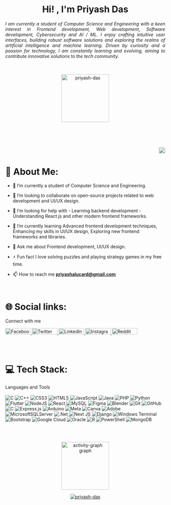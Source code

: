 <h1 align="center">Hi! , I'm Priyash Das</h1>
<h6 align="justify">I am currently a student of Computer Science and Engineering with a keen interest in Frontend development, Web development, Software development, Cybersecurity and AI / ML. I enjoy crafting intuitive user interfaces, building robust software solutions and exploring the realms of artificial intelligence and machine learning. Driven by curiosity and a passion for technology, I am constantly learning and evolving, aiming to contribute innovative solutions to the tech community.</h6>

<br>

<div align="center">
  <img src="https://github-readme-streak-stats.herokuapp.com/?user=Priyash-Das&theme=ambient_gradient&hide_border=false" height="150" alt="priyash-das" />
</div>

<br><br><br>

<p align="right"> <img src="https://komarev.com/ghpvc/?username=priyash-das&label=Profile%20views&color=C40CDA&style=flat" height="20" alt="priyash-das" /> </p>

# 💫 About Me:

- 🔭 I’m currently a student of Computer Science and Engineering.

- 👯 I’m looking to collaborate on open-source projects related to web development and UI/UX design.

- 🤝 I’m looking for help with - Learning backend development - Understanding React.js and other modern frontend frameworks.

- 🌱 I’m currently learning Advanced frontend development techniques, Enhancing my skills in UI/UX design, Exploring new frontend frameworks and libraries.

- 💬 Ask me about Frontend development, UI/UX design.

- ⚡ Fun fact I love solving puzzles and playing strategy games in my free time.

- 📫 How to reach me **priyashalucard@gmail.com**

<br>

# 🌐 Social links:
Connect with me

<a href="https://www.facebook.com/priyash.das.5209/" target="_blank">
  <img src="https://img.shields.io/badge/Facebook-1877F2?style=for-the-badge&logo=facebook&logoColor=white" alt="Facebook" height="20" width="80">
</a>
<a href="https://x.com/Priyash_2003" target="_blank">
  <img src="https://img.shields.io/badge/Twitter-1DA1F2?style=for-the-badge&logo=twitter&logoColor=white" alt="Twitter" height="20" width="80">
</a>
<a href="https://www.linkedin.com/in/priyash-das-a353b7291/" target="_blank">
  <img src="https://img.shields.io/badge/LinkedIn-0077B5?style=for-the-badge&logo=linkedin&logoColor=white" alt="LinkedIn" height="20" width="80">
<a href="https://www.instagram.com/priyashdas/" target="_blank">
  <img src="https://img.shields.io/badge/Instagram-E4405F?style=for-the-badge&logo=instagram&logoColor=white" alt="Instagram" height="20" width="80">
</a>
<a href="https://www.reddit.com/user/No-Hat-6933/" target="_blank">
  <img src="https://img.shields.io/badge/Reddit-FF4500?style=for-the-badge&logo=reddit&logoColor=white" alt="Reddit" height="20" width="80">
</a>

<br><br>

# 💻 Tech Stack:
Languages and Tools
<br><br>
![C](https://img.shields.io/badge/c-%2300599C.svg?style=for-the-badge&logo=c&logoColor=white) ![C++](https://img.shields.io/badge/c++-%2300599C.svg?style=for-the-badge&logo=c%2B%2B&logoColor=white) ![CSS3](https://img.shields.io/badge/css3-%231572B6.svg?style=for-the-badge&logo=css3&logoColor=white) ![HTML5](https://img.shields.io/badge/html5-%23E34F26.svg?style=for-the-badge&logo=html5&logoColor=white) ![JavaScript](https://img.shields.io/badge/javascript-%23323330.svg?style=for-the-badge&logo=javascript&logoColor=%23F7DF1E) ![Java](https://img.shields.io/badge/java-%23ED8B00.svg?style=for-the-badge&logo=openjdk&logoColor=white) ![PHP](https://img.shields.io/badge/php-%23777BB4.svg?style=for-the-badge&logo=php&logoColor=white) ![Python](https://img.shields.io/badge/python-3670A0?style=for-the-badge&logo=python&logoColor=ffdd54) ![Flutter](https://img.shields.io/badge/Flutter-%2302569B.svg?style=for-the-badge&logo=Flutter&logoColor=white) ![NodeJS](https://img.shields.io/badge/node.js-6DA55F?style=for-the-badge&logo=node.js&logoColor=white) ![React](https://img.shields.io/badge/react-%2320232a.svg?style=for-the-badge&logo=react&logoColor=%2361DAFB) ![MySQL](https://img.shields.io/badge/mysql-4479A1.svg?style=for-the-badge&logo=mysql&logoColor=white) ![Figma](https://img.shields.io/badge/figma-%23F24E1E.svg?style=for-the-badge&logo=figma&logoColor=white) ![Blender](https://img.shields.io/badge/blender-%23F5792A.svg?style=for-the-badge&logo=blender&logoColor=white) ![Git](https://img.shields.io/badge/git-%23F05033.svg?style=for-the-badge&logo=git&logoColor=white) ![GitHub](https://img.shields.io/badge/github-%23121011.svg?style=for-the-badge&logo=github&logoColor=white) ![C](https://img.shields.io/badge/c-%2300599C.svg?style=for-the-badge&logo=c&logoColor=white) ![Express.js](https://img.shields.io/badge/express.js-%23404d59.svg?style=for-the-badge&logo=express&logoColor=%2361DAFB) ![Arduino](https://img.shields.io/badge/-Arduino-00979D?style=for-the-badge&logo=Arduino&logoColor=white) ![Meta](https://img.shields.io/badge/Meta-%230467DF.svg?style=for-the-badge&logo=Meta&logoColor=white) ![Canva](https://img.shields.io/badge/Canva-%2300C4CC.svg?style=for-the-badge&logo=Canva&logoColor=white) ![Adobe](https://img.shields.io/badge/adobe-%23FF0000.svg?style=for-the-badge&logo=adobe&logoColor=white) ![MicrosoftSQLServer](https://img.shields.io/badge/Microsoft%20SQL%20Server-CC2927?style=for-the-badge&logo=microsoft%20sql%20server&logoColor=white) ![.Net](https://img.shields.io/badge/.NET-5C2D91?style=for-the-badge&logo=.net&logoColor=white) ![Next JS](https://img.shields.io/badge/Next-black?style=for-the-badge&logo=next.js&logoColor=white) ![Django](https://img.shields.io/badge/django-%23092E20.svg?style=for-the-badge&logo=django&logoColor=white) ![Windows Terminal](https://img.shields.io/badge/Windows%20Terminal-%234D4D4D.svg?style=for-the-badge&logo=windows-terminal&logoColor=white) ![Bootstrap](https://img.shields.io/badge/bootstrap-%238511FA.svg?style=for-the-badge&logo=bootstrap&logoColor=white) ![Google Cloud](https://img.shields.io/badge/GoogleCloud-%234285F4.svg?style=for-the-badge&logo=google-cloud&logoColor=white) ![Oracle](https://img.shields.io/badge/Oracle-F80000?style=for-the-badge&logo=oracle&logoColor=white) ![R](https://img.shields.io/badge/r-%23276DC3.svg?style=for-the-badge&logo=r&logoColor=white) ![PowerShell](https://img.shields.io/badge/PowerShell-%235391FE.svg?style=for-the-badge&logo=powershell&logoColor=white) ![MongoDB](https://img.shields.io/badge/MongoDB-%234ea94b.svg?style=for-the-badge&logo=mongodb&logoColor=white)

<br><br>
<div align="center">
  <img src="https://github-readme-activity-graph.vercel.app/graph?username=priyash-das&radius=16&theme=react&area=true&order=5" height="150" alt="activity-graph graph"  />
</div>

<p align="center"> <a href="https://github.com/ryo-ma/github-profile-trophy"><img src="https://github-profile-trophy.vercel.app/?username=priyash-das&theme=ambient_gradient&no-frame=true&no-bg=true&margin-w=4" alt="priyash-das" /></a> </p>
